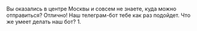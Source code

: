 Вы оказались в центре Москвы и совсем не знаете, куда можно отправиться? Отлично! Наш телеграм-бот тебе как раз подойдет.
Что же умеет делать наш бот?
1. 
